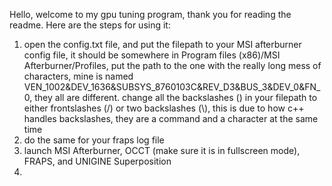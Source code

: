 Hello, welcome to my gpu tuning program, thank you for reading the readme.
Here are the steps for using it:
1. open the config.txt file, and put the filepath to your MSI afterburner config file, it should be somewhere in Program files (x86)/MSI Afterburner/Profiles,
put the path to the one with the really long mess of characters, mine is named VEN_1002&DEV_1636&SUBSYS_8760103C&REV_D3&BUS_3&DEV_0&FN_0, they all are different.
change all the backslashes (\) in your filepath to either frontslashes (/) or two backslashes (\\), this is due to how c++ handles backslashes, they are a command
and a character at the same time
2. do the same for your fraps log file
3. launch MSI Afterburner, OCCT (make sure it is in fullscreen mode), FRAPS, and UNIGINE Superposition
4. 
